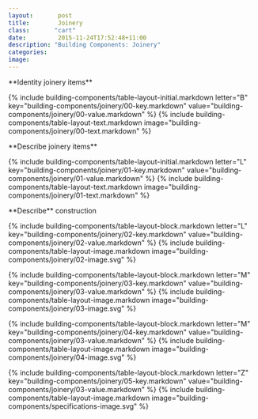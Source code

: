 ```yaml
---
layout:       post
title:        Joinery
class:       "cart"
date:         2015-11-24T17:52:48+11:00
description: "Building Components: Joinery"
categories:      
image:        
---
```

<dl>

<div markdown="1" class="building-components-title">
<span class="transform-to-uppercase">**Identity joinery items**</span>
</div>

{% include building-components/table-layout-initial.markdown letter="B" key="building-components/joinery/00-key.markdown" value="building-components/joinery/00-value.markdown" %}
{% include building-components/table-layout-text.markdown image="building-components/joinery/00-text.markdown" %}

<div markdown="1" class="building-components-title">
<span class="transform-to-uppercase">**Describe joinery items**</span>
</div>

{% include building-components/table-layout-initial.markdown letter="L" key="building-components/joinery/01-key.markdown" value="building-components/joinery/01-value.markdown" %}
{% include building-components/table-layout-text.markdown image="building-components/joinery/01-text.markdown" %}

<div markdown="1" class="building-components-title">
<span class="transform-to-uppercase">**Describe** construction</span>
</div>

{% include building-components/table-layout-block.markdown letter="L" key="building-components/joinery/02-key.markdown" value="building-components/joinery/02-value.markdown"  %}
{% include building-components/table-layout-image.markdown image="building-components/joinery/02-image.svg" %}

{% include building-components/table-layout-block.markdown letter="M" key="building-components/joinery/03-key.markdown" value="building-components/joinery/03-value.markdown"  %}
{% include building-components/table-layout-image.markdown image="building-components/joinery/03-image.svg" %}

{% include building-components/table-layout-block.markdown letter="M" key="building-components/joinery/04-key.markdown" value="building-components/joinery/03-value.markdown"  %}
{% include building-components/table-layout-image.markdown image="building-components/joinery/04-image.svg" %}

{% include building-components/table-layout-block.markdown letter="Z" key="building-components/joinery/05-key.markdown" value="building-components/joinery/03-value.markdown"  %}
{% include building-components/table-layout-image.markdown image="building-components/specifications-image.svg" %}


</dl>